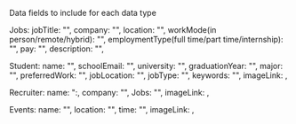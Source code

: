 Data fields to include for each data type

Jobs: jobTitle: "", company: "", location: "", workMode(in person/remote/hybrid): "", employmentType(full time/part time/internship): "", pay: "", description: "",

Student: name: "", schoolEmail: "", university: "", graduationYear: "", major: "", preferredWork: "", jobLocation: "", jobType: "", keywords: "", imageLink: ,

Recruiter: name: ":, company: "", Jobs: "", imageLink: ,

Events: name: "", location: "", time: "", imageLink: ,
